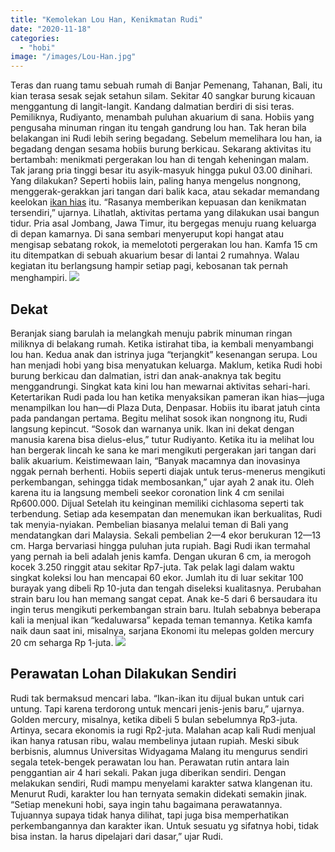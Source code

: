 ```yaml
---
title: "Kemolekan Lou Han, Kenikmatan Rudi"
date: "2020-11-18"
categories: 
  - "hobi"
image: "/images/Lou-Han.jpg"
---
```


Teras dan ruang tamu sebuah rumah di Banjar Pemenang, Tahanan, Bali, itu kian terasa sesak sejak setahun silam. Sekitar 40 sangkar burung kicauan menggantung di langit-langit. Kandang dalmatian berdiri di sisi teras. Pemiliknya, Rudiyanto, menambah puluhan akuarium di sana. Hobiis yang pengusaha minuman ringan itu tengah gandrung lou han. Tak heran bila belakangan ini Rudi lebih sering begadang. Sebelum memelihara lou han, ia begadang dengan sesama hobiis burung berkicau. Sekarang aktivitas itu bertambah: menikmati pergerakan lou han di tengah keheningan malam. Tak jarang pria tinggi besar itu asyik-masyuk hingga pukul 03.00 dinihari. Yang dilakukan? Seperti hobiis lain, paling hanya mengelus nongnong, menggerak-gerakkan jari tangan dari balik kaca, atau sekadar memandang keelokan [ikan hias](http://localhost/mitra/ikan-hias "ikan hias") itu. “Rasanya memberikan kepuasan dan kenikmatan tersendiri,” ujarnya. Lihatlah, aktivitas pertama yang dilakukan usai bangun tidur. Pria asal Jombang, Jawa Timur, itu bergegas menuju ruang keluarga di depan kamarnya. Di sana sembari menyeruput kopi hangat atau mengisap sebatang rokok, ia memelototi pergerakan lou han. Kamfa 15 cm itu ditempatkan di sebuah akuarium besar di lantai 2 rumahnya. Walau kegiatan itu berlangsung hampir setiap pagi, kebosanan tak pernah menghampiri. [![](/images/Lou-Han1.jpg)](http://localhost/mitra/wp-content/uploads/2020/11/Lou-Han1.jpg)

## Dekat

Beranjak siang barulah ia melangkah menuju pabrik minuman ringan miliknya di belakang rumah. Ketika istirahat tiba, ia kembali menyambangi lou han. Kedua anak dan istrinya juga “terjangkit” kesenangan serupa. Lou han menjadi hobi yang bisa menyatukan keluarga. Maklum, ketika Rudi hobi burung berkicau dan dalmatian, istri dan anak-anaknya tak begitu menggandrungi. Singkat kata kini lou han mewarnai aktivitas sehari-hari. Ketertarikan Rudi pada lou han ketika menyaksikan pameran ikan hias—juga menampilkan lou han—di Plaza Duta, Denpasar. Hobiis itu ibarat jatuh cinta pada pandangan pertama. Begitu melihat sosok ikan nongnong itu, Rudi langsung kepincut. “Sosok dan warnanya unik. Ikan ini dekat dengan manusia karena bisa dielus-elus,” tutur Rudiyanto. Ketika itu ia melihat lou han bergerak lincah ke sana ke mari mengikuti pergerakan jari tangan dari balik akuarium. Keistimewaan lain, “Banyak macamnya dan inovasinya nggak pernah berhenti. Hobiis seperti diajak untuk terus-menerus mengikuti perkembangan, sehingga tidak membosankan,” ujar ayah 2 anak itu. Oleh karena itu ia langsung membeli seekor coronation link 4 cm senilai Rp600.000. Dijual Setelah itu keinginan memiliki cichlasoma seperti tak terbendung. Setiap ada kesempatan dan menemukan ikan berkualitas, Rudi tak menyia-nyiakan. Pembelian biasanya melalui teman di Bali yang mendatangkan dari Malaysia. Sekali pembelian 2—4 ekor berukuran 12—13 cm. Harga bervariasi hingga puluhan juta rupiah. Bagi Rudi ikan termahal yang pernah ia beli adalah jenis kamfa. Dengan ukuran 6 cm, ia merogoh kocek 3.250 ringgit atau sekitar Rp7-juta. Tak pelak lagi dalam waktu singkat koleksi lou han mencapai 60 ekor. Jumlah itu di luar sekitar 100 burayak yang dibeli Rp 10-juta dan tengah diseleksi kualitasnya. Perubahan strain baru lou han memang sangat cepat. Anak ke-5 dari 6 bersaudara itu ingin terus mengikuti perkembangan strain baru. Itulah sebabnya beberapa kali ia menjual ikan “kedaluwarsa” kepada teman temannya. Ketika kamfa naik daun saat ini, misalnya, sarjana Ekonomi itu melepas golden mercury 20 cm seharga Rp 1-juta. [![](/images/ikan-Lou-Han.jpg)](http://localhost/mitra/wp-content/uploads/2020/11/ikan-Lou-Han.jpg)

## Perawatan Lohan Dilakukan Sendiri

Rudi tak bermaksud mencari laba. “Ikan-ikan itu dijual bukan untuk cari untung. Tapi karena terdorong untuk mencari jenis-jenis baru,” ujarnya. Golden mercury, misalnya, ketika dibeli 5 bulan sebelumnya Rp3-juta. Artinya, secara ekonomis ia rugi Rp2-juta. Malahan acap kali Rudi menjual ikan hanya ratusan ribu, walau membelinya jutaan rupiah. Meski sibuk berbisnis, alumnus Universitas Widyagama Malang itu mengurus sendiri segala tetek-bengek perawatan lou han. Perawatan rutin antara lain penggantian air 4 hari sekali. Pakan juga diberikan sendiri. Dengan melakukan sendiri, Rudi mampu menyelami karakter satwa klangenan itu. Menurut Rudi, karakter lou han ternyata semakin didekati semakin jinak. “Setiap menekuni hobi, saya ingin tahu bagaimana perawatannya. Tujuannya supaya tidak hanya dilihat, tapi juga bisa memperhatikan perkembangannya dan karakter ikan. Untuk sesuatu yg sifatnya hobi, tidak bisa instan. Ia harus dipelajari dari dasar,” ujar Rudi.
